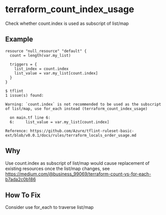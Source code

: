 # terraform_count_index_usage

Check whether count.index is used as subscript of list/map

## Example

```hcl
resource "null_resource" "default" {
  count = length(var.my_list)

  triggers = {
    list_index = count.index
    list_value = var.my_list[count.index]
  }
}
```

```
$ tflint
1 issue(s) found:

Warning: `count.index` is not recommended to be used as the subscript of list/map, use for_each instead (terraform_count_index_usage)

  on main.tf line 6:
  6:     list_value = var.my_list[count.index]

Reference: https://github.com/Azure/tflint-ruleset-basic-ext/blob/v0.0.1/docs/rules/terraform_locals_order_usage.md
```

## Why
Use count.index as subscript of list/map would cause replacement of existing resources once the list/map changes,
see https://medium.com/@business_99069/terraform-count-vs-for-each-b7ada2c0b186

## How To Fix
Consider use for_each to traverse list/map